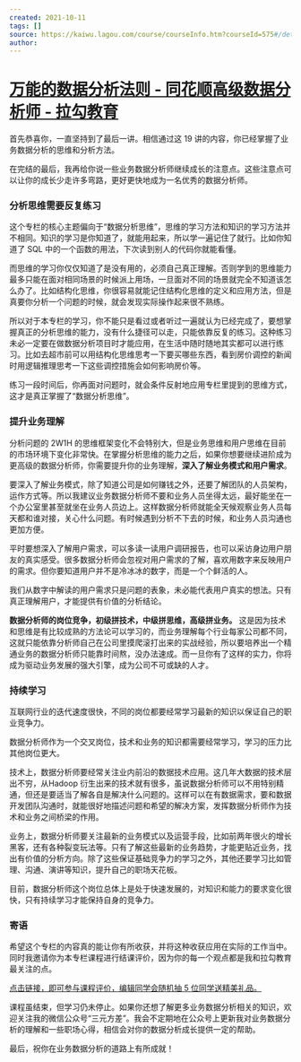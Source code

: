 ```yaml
---
created: 2021-10-11
tags: []
source: https://kaiwu.lagou.com/course/courseInfo.htm?courseId=575#/detail/pc?id=5870
author: 
---
```


# [万能的数据分析法则 - 同花顺高级数据分析师 - 拉勾教育](https://kaiwu.lagou.com/course/courseInfo.htm?courseId=575#/detail/pc?id=5870)


首先恭喜你，一直坚持到了最后一讲。相信通过这 19 讲的内容，你已经掌握了业务数据分析的思维和分析方法。

在完结的最后，我再给你说一些业务数据分析师继续成长的注意点。这些注意点可以让你的成长少走许多弯路，更好更快地成为一名优秀的数据分析师。

### 分析思维需要反复练习

这个专栏的核心主题偏向于“数据分析思维”，思维的学习方法和知识的学习方法并不相同。知识的学习是你知道了，就能用起来，所以学一遍记住了就行。比如你知道了 SQL 中的一个函数的用法，下次读到别人的代码你就能看懂。

而思维的学习你仅仅知道了是没有用的，必须自己真正理解。否则学到的思维能力最多只能在面对相同场景的时候派上用场，一旦面对不同的场景就完全不知道该怎么办了。比如结构化思维，你很容易就能记住结构化思维的定义和应用方法，但是真要你分析一个问题的时候，就会发现实际操作起来很不熟练。

所以对于本专栏的学习，你不能只是看过或者听过一遍就认为已经完成了，要想掌握真正的分析思维的能力，没有什么捷径可以走，只能依靠反复的练习。这种练习未必一定要在做数据分析项目时才能应用，在生活中随时随地其实都可以进行练习。比如去超市前可以用结构化思维思考一下要买哪些东西，看到房价调控的新闻时用逻辑推理思考一下这些调控措施会如何影响房价等。

练习一段时间后，你再面对问题时，就会条件反射地应用专栏里提到的思维方式，这才是真正掌握了“数据分析思维”。

### 提升业务理解

分析问题的 2W1H 的思维框架变化不会特别大，但是业务思维和用户思维在目前的市场环境下变化非常快。在掌握分析思维的能力之后，如果你想要继续进阶成为更高级的数据分析师，你需要提升你的业务理解，**深入了解业务模式和用户需求**。

要深入了解业务模式，除了知道公司是如何赚钱之外，还要了解团队的人员架构，运作方式等。所以我建议业务数据分析师不要和业务人员坐得太远，最好能坐在一个办公室里甚至就坐在业务人员边上。这样数据分析师就能全天候观察业务人员每天都和谁对接，关心什么问题。有时候遇到分析不下去的时候，和业务人员沟通也更加方便。

平时要想深入了解用户需求，可以多读一读用户调研报告，也可以采访身边用户朋友的真实感受。很多数据分析师会忽视对用户需求的了解，喜欢用数字来反映用户的需求。但你要知道用户并不是冷冰冰的数字，而是一个个鲜活的人。

我们从数字中解读的用户需求只是问题的表象，未必能代表用户真实的想法。只有真正理解用户，才能提供有价值的分析结论。

**数据分析师的岗位竞争，初级拼技术，中级拼思维，高级拼业务。** 这是因为技术和思维是有比较成熟的方法论可以学习的，而业务理解每个行业每家公司都不同，这就只能依靠分析师自己在公司里摸爬滚打出来的实战经验，所以要培养出一个精通业务的数据分析师只能靠时间熬，没办法速成。而一旦你有了这样的实力，你将成为驱动业务发展的强大引擎，成为公司不可或缺的人才。

### 持续学习

互联网行业的迭代速度很快，不同的岗位都要经常学习最新的知识以保证自己的职业竞争力。

数据分析师作为一个交叉岗位，技术和业务的知识都需要经常学习，学习的压力比其他岗位更大。

技术上，数据分析师要经常关注业内前沿的数据技术应用。这几年大数据的技术层出不穷，从Hadoop 衍生出来的技术就有很多，虽说数据分析师可以不用特别精通，但还是要适当了解各自是解决什么问题的。这样可以在有数据需求，要和数据开发团队沟通时，就能很好地描述问题和希望的解决方案，发挥数据分析师作为技术和业务之间桥梁的作用。

业务上，数据分析师要关注最新的业务模式以及运营手段，比如前两年很火的增长黑客，还有各种裂变玩法等。只有了解这些最新的业务趋势，才能更贴近业务，找出有价值的分析方向。除了这些保证基础竞争力的学习之外，其他还要学习比如管理、沟通、演讲等知识，提升自己的职场天花板。

目前，数据分析师这个岗位总体上是处于快速发展的，对知识和能力的要求变化很快，只有持续学习才能保持自身的竞争力。

### 寄语

希望这个专栏的内容真的能让你有所收获，并将这种收获应用在实际的工作当中。同时我邀请你为本专栏课程进行结课评价，因为你的每一个观点都是我和拉勾教育最关注的点。

[点击链接，即可参与课程评价，编辑同学会随机抽 5 位同学送精美礼品。](https://wj.qq.com/s2/7941254/a362/)

课程虽结束，但学习仍未停止。如果你还想了解更多业务数据分析相关的知识，欢迎关注我的微信公众号“三元方差”。我会不定期地在公众号上更新我对业务数据分析的理解和一些职场心得，相信会对你的数据分析成长提供一定的帮助。

最后，祝你在业务数据分析的道路上有所成就！
